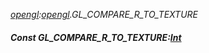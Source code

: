 _[opengl](../../modules/opengl/opengl-module.md):[opengl](../../modules/opengl/opengl-module.md).GL\_COMPARE\_R\_TO\_TEXTURE_
##### Const GL\_COMPARE\_R\_TO\_TEXTURE:[Int](../../modules/wonkey/wonkey-types-int.md)
